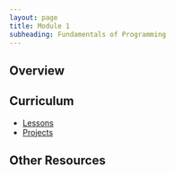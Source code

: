 ```yaml
---
layout: page
title: Module 1
subheading: Fundamentals of Programming
---
```


## Overview

## Curriculum
- [Lessons](./lessons)
- [Projects](./projects)

## Other Resources
